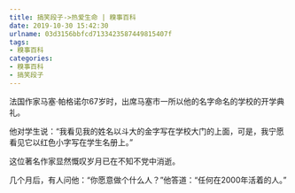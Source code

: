 ```yaml
---
title: 搞笑段子->热爱生命 | 糗事百科
date: 2019-10-30 15:42:30
urlname: 03d3156bbfcd7133423587449815407f
tags: 
- 糗事百科
categories:
- 糗事百科
- 搞笑段子
---
```

法国作家马塞·帕格诺尔67岁时，出席马塞市一所以他的名字命名的学校的开学典礼。

他对学生说：“我看见我的姓名以斗大的金字写在学校大门的上面，可是，我宁愿看见它以红色小字写在学生名册上。”

这位著名作家显然慨叹岁月已在不知不党中消逝。

几个月后，有人问他：“你愿意做个什么人？”他答道：“任何在2000年活着的人。”


